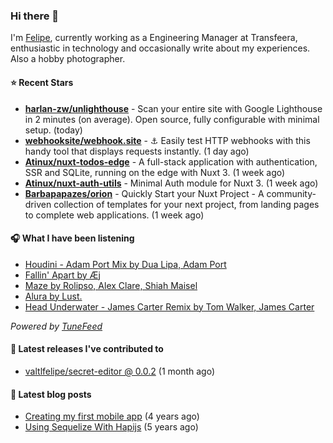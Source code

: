 ### Hi there 👋

I'm [Felipe](https://felipevm.com), currently working as a Engineering Manager at Transfeera, enthusiastic in technology and occasionally write about my experiences. Also a hobby photographer.

#### ⭐ Recent Stars
- **[harlan-zw/unlighthouse](https://github.com/harlan-zw/unlighthouse)** - Scan your entire site with Google Lighthouse in 2 minutes (on average). Open source, fully configurable with minimal setup. (today)
- **[webhooksite/webhook.site](https://github.com/webhooksite/webhook.site)** - ⚓️ Easily test HTTP webhooks with this handy tool that displays requests instantly. (1 day ago)
- **[Atinux/nuxt-todos-edge](https://github.com/Atinux/nuxt-todos-edge)** - A full-stack application with authentication, SSR and SQLite, running on the edge with Nuxt 3. (1 week ago)
- **[Atinux/nuxt-auth-utils](https://github.com/Atinux/nuxt-auth-utils)** - Minimal Auth module for Nuxt 3. (1 week ago)
- **[Barbapapazes/orion](https://github.com/Barbapapazes/orion)** - Quickly Start your Nuxt Project - A community-driven collection of templates for your next project, from landing pages to complete web applications. (1 week ago)

#### 🎧 What I have been listening
- [Houdini - Adam Port Mix by Dua Lipa, Adam Port](https://open.spotify.com/track/5bGNsC7FTQ3WZzz0XYOmvZ)
- [Fallin&#39; Apart by Æj](https://open.spotify.com/track/19ATI8arQ4ChLZdAjYahEd)
- [Maze by Rolipso, Alex Clare, Shiah Maisel](https://open.spotify.com/track/5BMuIMRF9Ts9SFsgpUEpIX)
- [Alura by Lust.](https://open.spotify.com/track/6JpbLokmpiOzcyjevGxlw3)
- [Head Underwater - James Carter Remix by Tom Walker, James Carter](https://open.spotify.com/track/5mNOhqvMV2Hj77yYO07gGS)

_Powered by [TuneFeed](https://tunefeed.app?ref=valtlfelipe-gh-profile)_ 

#### 🚀 Latest releases I've contributed to


- [valtlfelipe/secret-editor @ 0.0.2](https://github.com/valtlfelipe/secret-editor/releases/tag/0.0.2) (1 month ago)

#### 📄 Latest blog posts
- [Creating my first mobile app](https://felipevm.com/posts/creating-my-first-mobile-app/) (4 years ago)
- [Using Sequelize With Hapijs](https://felipevm.com/posts/using-sequelize-with-hapijs/) (5 years ago)
